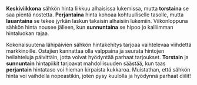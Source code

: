 **Keskiviikkona** sähkön hinta liikkuu alhaisissa lukemissa, mutta **torstaina** se saa pientä nostetta. **Perjantaina** hinta kohoaa kohtuulliselle tasolle, mutta **lauantaina** se tekee jyrkän laskun takaisin alhaisiin lukemiin. Viikonloppuna sähkön hinta nousee jälleen, kun **sunnuntaina** se hipoo jo kalliimman hintaluokan rajaa. 

Kokonaisuutena lähipäivien sähkön hintakehitys tarjoaa vaihtelevaa viihdettä markkinoille. Ostajien kannattaa olla valppaina ja seurata hintojen heilahteluja päivittäin, jotta voivat hyödyntää parhaat tarjoukset. **Torstain** ja **sunnuntain** hintapiikit tarjoavat mahdollisuuden säästää, kun taas **perjantain** hintataso voi hieman kirpaista kukkaroa. Muistathan, että sähkön hinta voi vaihdella nopeastikin, joten pysy kuulolla ja hyödynnä parhaat diilit!